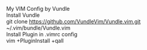 My VIM Config by Vundle  
Install Vundle  
git clone https://github.com/VundleVim/Vundle.vim.git ~/.vim/bundle/Vundle.vim  
Install Plugin in .vimrc config  
vim +PluginInstall +qall
